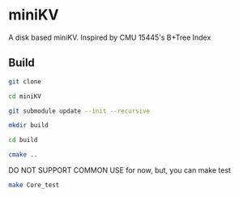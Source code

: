 # miniKV
A disk based miniKV. Inspired by CMU 15445's B+Tree Index

## Build
```bash
git clone 

cd miniKV

git submodule update --init --recursive

mkdir build

cd build 

cmake ..
```
DO NOT SUPPORT COMMON USE for now, but, you can make test
```bash
make Core_test
```
